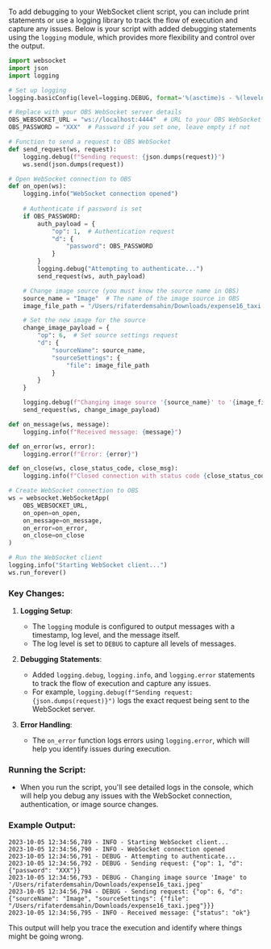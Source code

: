 To add debugging to your WebSocket client script, you can include print statements or use a logging library to track the flow of execution and capture any issues. Below is your script with added debugging statements using the `logging` module, which provides more flexibility and control over the output.

```python
import websocket
import json
import logging

# Set up logging
logging.basicConfig(level=logging.DEBUG, format='%(asctime)s - %(levelname)s - %(message)s')

# Replace with your OBS WebSocket server details
OBS_WEBSOCKET_URL = "ws://localhost:4444"  # URL to your OBS WebSocket server
OBS_PASSWORD = "XXX"  # Password if you set one, leave empty if not

# Function to send a request to OBS WebSocket
def send_request(ws, request):
    logging.debug(f"Sending request: {json.dumps(request)}")
    ws.send(json.dumps(request))

# Open WebSocket connection to OBS
def on_open(ws):
    logging.info("WebSocket connection opened")
    
    # Authenticate if password is set
    if OBS_PASSWORD:
        auth_payload = {
            "op": 1,  # Authentication request
            "d": {
                "password": OBS_PASSWORD
            }
        }
        logging.debug("Attempting to authenticate...")
        send_request(ws, auth_payload)

    # Change image source (you must know the source name in OBS)
    source_name = "Image"  # The name of the image source in OBS
    image_file_path = "/Users/rifaterdemsahin/Downloads/expense16_taxi.jpeg"  # Path to your new image file

    # Set the new image for the source
    change_image_payload = {
        "op": 6,  # Set source settings request
        "d": {
            "sourceName": source_name,
            "sourceSettings": {
                "file": image_file_path
            }
        }
    }

    logging.debug(f"Changing image source '{source_name}' to '{image_file_path}'")
    send_request(ws, change_image_payload)

def on_message(ws, message):
    logging.info(f"Received message: {message}")

def on_error(ws, error):
    logging.error(f"Error: {error}")

def on_close(ws, close_status_code, close_msg):
    logging.info(f"Closed connection with status code {close_status_code}: {close_msg}")

# Create WebSocket connection to OBS
ws = websocket.WebSocketApp(
    OBS_WEBSOCKET_URL,
    on_open=on_open,
    on_message=on_message,
    on_error=on_error,
    on_close=on_close
)

# Run the WebSocket client
logging.info("Starting WebSocket client...")
ws.run_forever()
```

### Key Changes:
1. **Logging Setup**: 
   - The `logging` module is configured to output messages with a timestamp, log level, and the message itself.
   - The log level is set to `DEBUG` to capture all levels of messages.

2. **Debugging Statements**:
   - Added `logging.debug`, `logging.info`, and `logging.error` statements to track the flow of execution and capture any issues.
   - For example, `logging.debug(f"Sending request: {json.dumps(request)}")` logs the exact request being sent to the WebSocket server.

3. **Error Handling**:
   - The `on_error` function logs errors using `logging.error`, which will help you identify issues during execution.

### Running the Script:
- When you run the script, you'll see detailed logs in the console, which will help you debug any issues with the WebSocket connection, authentication, or image source changes.

### Example Output:
```
2023-10-05 12:34:56,789 - INFO - Starting WebSocket client...
2023-10-05 12:34:56,790 - INFO - WebSocket connection opened
2023-10-05 12:34:56,791 - DEBUG - Attempting to authenticate...
2023-10-05 12:34:56,792 - DEBUG - Sending request: {"op": 1, "d": {"password": "XXX"}}
2023-10-05 12:34:56,793 - DEBUG - Changing image source 'Image' to '/Users/rifaterdemsahin/Downloads/expense16_taxi.jpeg'
2023-10-05 12:34:56,794 - DEBUG - Sending request: {"op": 6, "d": {"sourceName": "Image", "sourceSettings": {"file": "/Users/rifaterdemsahin/Downloads/expense16_taxi.jpeg"}}}
2023-10-05 12:34:56,795 - INFO - Received message: {"status": "ok"}
```

This output will help you trace the execution and identify where things might be going wrong.